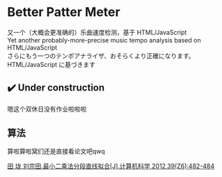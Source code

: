# Better Patter Meter
又一个（大概会更准确的）乐曲速度检测，基于 HTML/JavaScript  
Yet another probably-more-precise music tempo analysis based on HTML/JavaScript  
さらにもう一つのテンポアナライザ、おそらくより正確になります。HTML/JavaScript に基づきます

## :heavy_check_mark: Under construction

嗯这个双休日没有作业啦啦啦

## 算法

算啦算啦窝们还是直接看论文吧qwq

[田 垅,刘宗田.最小二乘法分段直线拟合\[J\].计算机科学,2012,39(Z6):482-484](http://www.jsjkx.com/jsjkx/ch/reader/view_abstract.aspx?file_no=12006128&flag=1)
